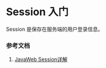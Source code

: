 # Session 入门

Session 是保存在服务端的用户登录信息。

### 参考文档
1. [JavaWeb Session详解](https://www.cnblogs.com/demodashi/p/9436605.html)

